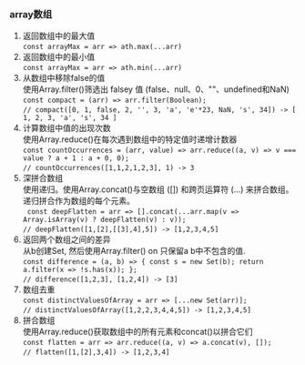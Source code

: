### array数组
1. 返回数组中的最大值 <br> ``` const arrayMax = arr => ath.max(...arr) ```
2. 返回数组中的最小值 <br> ``` const arrayMax = arr => ath.min(...arr) ```
3. 从数组中移除false的值 <br> 使用Array.filter()筛选出 falsey 值 (false、null、0、""、undefined和NaN) <br> ``` const compact = (arr) => arr.filter(Boolean); ``` <br>
``` // compact([0, 1, false, 2, '', 3, 'a', 'e'*23, NaN, 's', 34]) -> [ 1, 2, 3, 'a', 's', 34 ] ```
4. 计算数组中值的出现次数 <br> 使用Array.reduce()在每次遇到数组中的特定值时递增计数器 <br> ``` const countOccurrences = (arr, value) => arr.reduce((a, v) => v === value ? a + 1 : a + 0, 0); ``` <br>
``` // countOccurrences([1,1,2,1,2,3], 1) -> 3 ```
5. 深拼合数组 <br> 使用递归。使用Array.concat()与空数组 ([]) 和跨页运算符 (...) 来拼合数组。递归拼合作为数组的每个元素。<br> ``` const deepFlatten = arr => [].concat(...arr.map(v => Array.isArray(v) ? deepFlatten(v) : v));``` <br>
``` // deepFlatten([1,[2],[[3],4],5]) -> [1,2,3,4,5] ```
6. 返回两个数组之间的差异 <br> 从b创建Set, 然后使用Array.filter() on 只保留a b中不包含的值. <br> ``` const difference = (a, b) => { const s = new Set(b); return a.filter(x => !s.has(x)); }; ``` <br>
``` // difference([1,2,3], [1,2,4]) -> [3]  ```
7. 数组去重 <br> 
``` const distinctValuesOfArray = arr => [...new Set(arr)]; ``` <br>
``` // distinctValuesOfArray([1,2,2,3,4,4,5]) -> [1,2,3,4,5] ```
8. 拼合数组 <br> 使用Array.reduce()获取数组中的所有元素和concat()以拼合它们 <br> 
``` const flatten = arr => arr.reduce((a, v) => a.concat(v), []); ``` <br>
``` // flatten([1,[2],3,4]) -> [1,2,3,4] ```